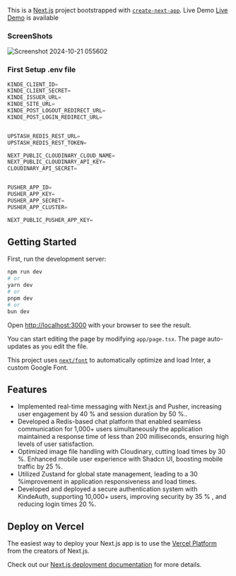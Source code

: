 
This is a [Next.js](https://nextjs.org/) project bootstrapped with [`create-next-app`](https://github.com/vercel/next.js/tree/canary/packages/create-next-app).
Live Demo [Live Demo](https://chat-verse-using-redis.vercel.app/auth) is available

### ScreenShots
 
![Screenshot 2024-10-21 055602](https://github.com/user-attachments/assets/8e46da51-e73e-4953-866b-3d2de113f532)

### First Setup .env file
```js
KINDE_CLIENT_ID=
KINDE_CLIENT_SECRET=
KINDE_ISSUER_URL=
KINDE_SITE_URL=
KINDE_POST_LOGOUT_REDIRECT_URL=
KINDE_POST_LOGIN_REDIRECT_URL=


UPSTASH_REDIS_REST_URL=
UPSTASH_REDIS_REST_TOKEN=

NEXT_PUBLIC_CLOUDINARY_CLOUD_NAME=
NEXT_PUBLIC_CLOUDINARY_API_KEY=
CLOUDINARY_API_SECRET=


PUSHER_APP_ID=
PUSHER_APP_KEY=
PUSHER_APP_SECRET=
PUSHER_APP_CLUSTER=

NEXT_PUBLIC_PUSHER_APP_KEY=
```
## Getting Started

First, run the development server:

```bash
npm run dev
# or
yarn dev
# or
pnpm dev
# or
bun dev
```

Open [http://localhost:3000](http://localhost:3000) with your browser to see the result.

You can start editing the page by modifying `app/page.tsx`. The page auto-updates as you edit the file.

This project uses [`next/font`](https://nextjs.org/docs/basic-features/font-optimization) to automatically optimize and load Inter, a custom Google Font.

## Features
 - Implemented real-time messaging with Next.js and Pusher, increasing user engagement by 40 % and session duration
by 50 %..
- Developed a Redis-based chat platform that enabled seamless communication for 1,000+ users simultaneously the
application maintained a response time of less than 200 milliseconds, ensuring high levels of user satisfaction.
- Optimized image file handling with Cloudinary, cutting load times by 30 %. Enhanced mobile user experience with
Shadcn UI, boosting mobile traffic by 25 %.
- Utilized Zustand for global state management, leading to a 30 %improvement in application responsiveness and load
times.
- Developed and deployed a secure authentication system with KindeAuth, supporting 10,000+ users, improving security
by 35 % , and reducing login times 20 %.



## Deploy on Vercel

The easiest way to deploy your Next.js app is to use the [Vercel Platform](https://vercel.com/new?utm_medium=default-template&filter=next.js&utm_source=create-next-app&utm_campaign=create-next-app-readme) from the creators of Next.js.

Check out our [Next.js deployment documentation](https://nextjs.org/docs/deployment) for more details.



